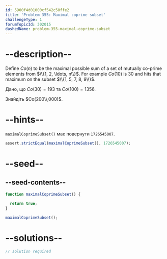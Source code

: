 ```yaml
---
id: 5900f4d01000cf542c50ffe2
title: 'Problem 355: Maximal coprime subset'
challengeType: 1
forumTopicId: 302015
dashedName: problem-355-maximal-coprime-subset
---
```


# --description--

Define $Co(n)$ to be the maximal possible sum of a set of mutually co-prime elements from $\\{1, 2, \ldots, n\\}$. For example $Co(10)$ is 30 and hits that maximum on the subset $\\{1, 5, 7, 8, 9\\}$.

Дано, що $Co(30) = 193$ та $Co(100) = 1356$.

Знайдіть $Co(200\\,000)$.

# --hints--

`maximalCoprimeSubset()` має повернути `1726545007`.

```js
assert.strictEqual(maximalCoprimeSubset(), 1726545007);
```

# --seed--

## --seed-contents--

```js
function maximalCoprimeSubset() {

  return true;
}

maximalCoprimeSubset();
```

# --solutions--

```js
// solution required
```
